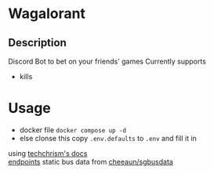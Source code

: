 # Wagalorant
## Description
Discord Bot to bet on your friends' games 
Currently supports
- kills

# Usage 
- docker file `docker compose up -d`
- else clonse this copy `.env.defaults` to `.env` and fill it in

using [techchrism's docs](https://valapidocs.techchrism.me/)  
[endpoints](https://gist.github.com/Kavan72/b6e0bfdf21d610148f64df878b8a2cc5)
static bus data from [cheeaun/sgbusdata](https://github.com/cheeaun/sgbusdata)